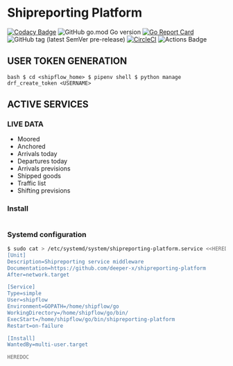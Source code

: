 # Shipreporting Platform
[![Codacy Badge](https://api.codacy.com/project/badge/Grade/2141ec55b93b4431b9399ed118e7d20c)](https://www.codacy.com/manual/deeper-x/shipreporting-platform?utm_source=github.com&amp;utm_medium=referral&amp;utm_content=deeper-x/shipreporting-platform&amp;utm_campaign=Badge_Grade) ![GitHub go.mod Go version](https://img.shields.io/github/go-mod/go-version/deeper-x/shipreporting-platform) [![Go Report Card](https://goreportcard.com/badge/github.com/deeper-x/shipreporting-platform)](https://goreportcard.com/report/github.com/deeper-x/shipreporting-platform) ![GitHub tag (latest SemVer pre-release)](https://img.shields.io/github/v/tag/deeper-x/shipreporting-platform?include_prereleases)
[![CircleCI](https://circleci.com/gh/deeper-x/shipreporting-platform.svg?style=svg)](https://circleci.com/gh/deeper-x/shipreporting-platform)
![Actions Badge](https://github.com/deeper-x/shipreporting-platform/workflows/Go/badge.svg)

## USER TOKEN GENERATION

`bash
$ cd <shipflow_home>
$ pipenv shell
$ python manage drf_create_token <USERNAME>`

## ACTIVE SERVICES

### LIVE DATA

- Moored
- Anchored
- Arrivals today
- Departures today
- Arrivals previsions
- Shipped goods
- Traffic list
- Shifting previsions

### Install
```bash


```


### Systemd configuration

```bash
$ sudo cat > /etc/systemd/system/shipreporting-platform.service <<HEREDOC 
[Unit]
Description=Shipreporting service middleware
Documentation=https://github.com/deeper-x/shipreporting-platform
After=network.target

[Service]
Type=simple
User=shipflow
Environment=GOPATH=/home/shipflow/go
WorkingDirectory=/home/shipflow/go/bin/
ExecStart=/home/shipflow/go/bin/shipreporting-platform
Restart=on-failure

[Install]
WantedBy=multi-user.target

HEREDOC

  ```
